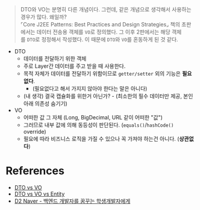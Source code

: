 
> DTO와 VO는 분명히 다른 개념이다. 그런데, 같은 개념으로 생각해서 사용하는 경우가 많다. 왜일까?  
> ⌜Core J2EE Patterns: Best Practices and Design Strategies⌟ 책의 초판에서는 데이터 전송용 객체를 `VO`로 정의했다. 그 이후 2판에서는 해당 객체를 `DTO`로 정정해서 작성했다. 이 때문에 `DTO`와 `VO`를 혼동하게 된 것 같다.

- DTO
	- 데이터를 전달하기 위한 객체
	- 주로 Layer간 데이터를 주고 받을 때 사용한다.
	- 목적 자체가 데이터를 전달하기 위함이므로 `getter/setter` 외의 기능은 **필요없다**. 
		- (필요없다고 해서 가지지 않아야 한다는 말은 아니다)
	- (내 생각) 결국 캡슐화를 위한거 아닌가? - (최소한의 필수 데이터만 제공, 본인 아래 의존성 숨기기)  
- VO
	- 어떠한 값 그 자체 (Long, BigDecimal, URL 같이 어떠한 "값")
	- 그러므로 내부 값에 의해 동등성이 판단된다. (`equals()`/`hashCode()` override)
	- 필요에 따라 비즈니스 로직을 가질 수 있으나 꼭 가져야 하는건 아니다. (**상관없다**)

# References
- [DTO vs VO](https://velog.io/@taehee-kim-dev/DTO-vs-VO)
- [DTO vs VO vs Entity](https://tecoble.techcourse.co.kr/post/2021-05-16-dto-vs-vo-vs-entity/)
- [D2 Naver - 백엔드 개발자를 꿈꾸는 학생개발자에게](https://d2.naver.com/news/3435170)